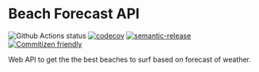 # Beach Forecast API

![Github Actions status](https://github.com/brunohafonso95/weather-api/workflows/Deployment%20Workflow/badge.svg)
[![codecov](https://codecov.io/gh/brunohafonso95/weather-api/branch/master/graph/badge.svg)](https://codecov.io/gh/brunohafonso95/weather-api)
[![semantic-release](https://img.shields.io/badge/%20%20%F0%9F%93%A6%F0%9F%9A%80-semantic--release-e10079.svg)](https://github.com/semantic-release/semantic-release)
[![Commitizen friendly](https://img.shields.io/badge/commitizen-friendly-brightgreen.svg)](http://commitizen.github.io/cz-cli/)

Web API to get the the best beaches to surf based on forecast of weather.
